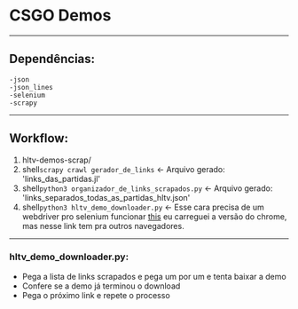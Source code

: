 # CSGO Demos
---
## Dependências:
    -json
    -json_lines
    -selenium
    -scrapy
---
## Workflow:
1. hltv-demos-scrap/
2. shell```scrapy crawl gerador_de_links``` <- Arquivo gerado: 'links_das_partidas.jl'
3. shell```python3 organizador_de_links_scrapados.py``` <- Arquivo gerado: 'links_separados_todas_as_partidas_hltv.json'
4. shell```python3 hltv_demo_downloader.py``` <- Esse cara precisa de um webdriver pro selenium funcionar [this](https://www.selenium.dev/documentation/en/webdriver/driver_requirements/) eu carreguei a versão do chrome, mas nesse link tem pra outros navegadores.
---
### hltv_demo_downloader.py:
* Pega a lista de links scrapados e pega um por um e tenta baixar a demo
* Confere se a demo já terminou o download
* Pega o próximo link e repete o processo
